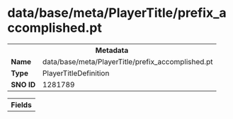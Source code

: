 <h1>data/base/meta/PlayerTitle/prefix_accomplished.pt</h1><table><tr><th colspan="100%">Metadata</th></tr><tr><td><b>Name</b></td><td>data/base/meta/PlayerTitle/prefix_accomplished.pt</td></tr><tr><td><b>Type</b></td><td>PlayerTitleDefinition</td></tr><tr><td><b>SNO ID</b></td><td>1281789</td></tr></table>

<table><tr><th colspan="100%">Fields</th></tr></table>

